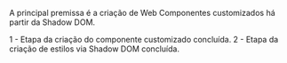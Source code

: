A principal premissa é a criação de Web Componentes customizados há partir da Shadow DOM.

1 - Etapa da criação do componente customizado concluída.
2 - Etapa da criação de estilos via Shadow DOM concluída.
